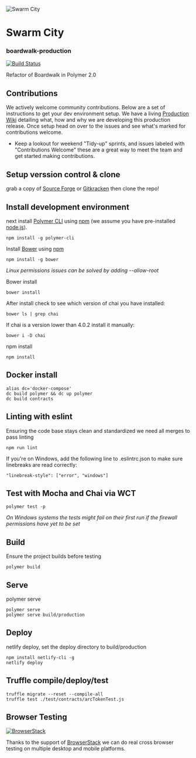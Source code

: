 ![Swarm City](https://github.com/swarmcity/sc-boardwalk-production/blob/master/images/icons/icon-48x48.png?raw=true "Swarm City")


# Swarm City
### boardwalk-production
[![Build Status](https://travis-ci.org/swarmcity/sc-boardwalk-production.svg?branch=master)](https://travis-ci.org/swarmcity/sc-boardwalk-production) 

Refactor of Boardwalk in Polymer 2.0

## Contributions 
We actively welcome community contributions. Below are a set of instructions to get your dev environment setup. We have a living [Production Wiki](https://github.com/swarmcity/sc-boardwalk-production/wiki/Welcome-to-Swarm-City) detailing what, how and why we are developing this production release. Once setup head on over to the issues and see what's marked for contributions welcome.

* Keep a lookout for weekend "Tidy-up" sprints, and issues labeled with "Contributions Welcome" these are a great way to meet the team and get started making contributions.

## Setup verssion control & clone 

grab a copy of [Source Forge](https://sourceforge.net/) or [Gitkracken](https://www.gitkraken.com/) then clone the repo!

## Install development environment
next install [Polymer CLI](https://github.com/Polymer/polymer-cli) using
[npm](https://www.npmjs.com) (we assume you have pre-installed [node.js](https://nodejs.org)).

    npm install -g polymer-cli

Install [Bower](https://bower.io/) using [npm](https://www.npmjs.com)

    npm install -g bower

*Linux permissions issues can be solved by adding --allow-root*

Bower install

    bower install

After install check to see which version of chai you have installed:

    bower ls | grep chai

If chai is a version lower than 4.0.2 install it manually:

    bower i -D chai

npm install

    npm install

## Docker install

    alias dc='docker-compose'
    dc build polymer && dc up polymer
    dc build contracts

## Linting with eslint
Ensuring the code base stays clean and standardized we need all merges to pass linting 

    npm run lint

If you're on Windows, add the following line to .eslintrc.json to make sure linebreaks are read correctly:

    "linebreak-style": ["error", "windows"]

## Test with Mocha and Chai via WCT

    polymer test -p

*On Windows systems the tests might fail on their first run if the firewall permissions have yet to be set*

## Build
Ensure the project builds before testing 

    polymer build

## Serve
polymer serve

    polymer serve
    polymer serve build/production

## Deploy
netlify deploy, set the deploy directory to build/production

    npm install netlify-cli -g
    netlify deploy

## Truffle compile/deploy/test

    truffle migrate --reset --compile-all
    truffle test ./test/contracts/arcTokenTest.js

## Browser Testing

[![BrowserStack](http://i.imgur.com/Pg0utrk.png)](http://browserstack.com/)

Thanks to the support of [BrowserStack](http://browserstack.com/) we can do real cross browser testing on multiple desktop and mobile platforms.
